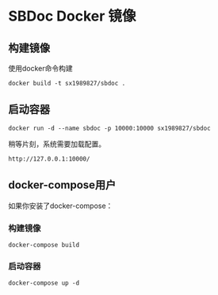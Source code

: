 SBDoc Docker 镜像
===

构建镜像
---

使用docker命令构建

```
docker build -t sx1989827/sbdoc .
```

启动容器
---

```
docker run -d --name sbdoc -p 10000:10000 sx1989827/sbdoc
```

稍等片刻，系统需要加载配置。

```
http://127.0.0.1:10000/
```

docker-compose用户
---

如果你安装了docker-compose：

### 构建镜像

```
docker-compose build
```

### 启动容器

```
docker-compose up -d
```
